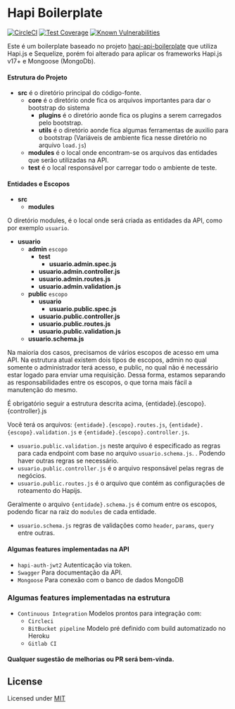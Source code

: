 # Hapi Boilerplate

[![CircleCI](https://circleci.com/gh/Oda2/hapi-boilerplate/tree/master.svg?style=svg)](https://circleci.com/gh/Oda2/hapi-boilerplate/tree/master)
[![Test Coverage](https://api.codeclimate.com/v1/badges/2c9ae7c3b080774f2a22/test_coverage)](https://codeclimate.com/github/Oda2/hapi-boilerplate/test_coverage)
[![Known Vulnerabilities](https://snyk.io/test/github/Oda2/hapi-boilerplate/badge.svg?targetFile=package.json)](https://snyk.io/test/github/Oda2/hapi-boilerplate?targetFile=package.json)


Este é um boilerplate baseado no projeto [hapi-api-boilerplate](https://github.com/FernandoCagale/hapi-api-boilerplate) que utiliza Hapi.js e Sequelize, porém foi alterado para aplicar os frameworks Hapi.js v17+ e Mongoose (MongoDb).

#### Estrutura do Projeto

* **src** é o diretório principal do código-fonte.
  * **core** é o diretório onde fica os arquivos importantes para dar o bootstrap do sistema
    * **plugins** é o diretório aonde fica os plugins a serem carregados pelo bootstrap.
    * **utils** é o diretório aonde fica algumas ferramentas de auxilio para o bootstrap (Variáveis de ambiente fica nesse diretório no arquivo `load.js`)
  * **modules** é o local onde encontram-se os arquivos das entidades que serão utilizadas na API.
  * **test** é o local responsável por carregar todo o ambiente de teste.

#### Entidades e Escopos
* **src**
    * **modules**

O diretório modules, é o local onde será criada as entidades da API, como por exemplo `usuario`.

* **usuario**
   * **admin** `escopo`
      * **test**
        * **usuario.admin.spec.js**
      * **usuario.admin.controller.js**
      * **usuario.admin.routes.js**
      * **usuario.admin.validation.js**
   * **public** `escopo`
      * **usuario**
        * **usuario.public.spec.js**
      * **usuario.public.controller.js**
      * **usuario.public.routes.js**
      * **usuario.public.validation.js**
   * **usuario.schema.js**

Na maioria dos casos, precisamos de vários escopos de acesso em uma API. Na estrutura atual existem dois tipos de escopos, admin no qual somente o administrador terá acesso, e public, no qual não é necessário estar logado para enviar uma requisição. Dessa forma, estamos separando as responsabilidades entre os escopos, o que torna mais fácil a manutenção do mesmo.

É obrigatório seguir a estrutura descrita acima, {entidade}.{escopo}.{controller}.js

Você terá os arquivos: `{entidade}.{escopo}.routes.js`, `{entidade}.{escopo}.validation.js` e `{entidade}.{escopo}.controller.js`.
* `usuario.public.validation.js` neste arquivo é especificado as regras para cada endpoint com base no arquivo `usuario.schema.js`. . Podendo haver outras regras se necessário.
* `usuario.public.controller.js` é o arquivo responsável pelas regras de negócios.
* `usuario.public.routes.js`  é o arquivo que contém as configurações de roteamento do Hapijs.

Geralmente o arquivo `{entidade}.schema.js`  é comum entre os escopos, podendo ficar na raiz do `modules` de cada entidade.
* `usuario.schema.js` regras de validações como `header`, `params`, `query` entre outras.

#### Algumas features implementadas na API

* `hapi-auth-jwt2` Autenticação via token.
* `Swagger` Para documentação da API.
* `Mongoose` Para conexão com o banco de dados MongoDB

### Algumas features implementadas na estrutura

* `Continuous Integration` Modelos prontos para integração com:
  * `Circleci`
  * `BitBucket pipeline` Modelo pré definido com build automatizado no Heroku
  * `Gitlab CI`

#### Qualquer sugestão de melhorias ou PR será bem-vinda.

## License
Licensed under [MIT](https://github.com/Oda2/hapi-boilerplate/blob/master/LICENSE)